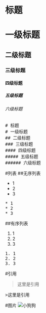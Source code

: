 # 标题
# 一级标题
## 二级标题
### 三级标题
#### 四级标题
##### 五级标题
###### 六级标题
<pre>
# 标题
# 一级标题
## 二级标题
### 三级标题
#### 四级标题
##### 五级标题
###### 六级标题
</pre>
#列表
##无序列表
* 1
* 2
* 3
<pre>
* 1
* 2
* 3
</pre>
##有序列表
1. 1
2. 2
3. 3
<pre>
1. 1
2. 2
3. 3
</pre>
#引用
>这里是引用
<pre>
>这里是引用
</pre>
#图片
![小狗狗](https://avatars2.githubusercontent.com/u/26648209?v=4&s=400&u=4108ba0a850f9f390a449b40629651a8e31d05cd)
